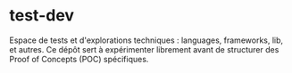 # test-dev

 Espace de tests et d'explorations techniques : languages, frameworks, lib, et autres. 
 Ce dépôt sert à expérimenter librement avant de structurer des Proof of Concepts (POC) spécifiques.
